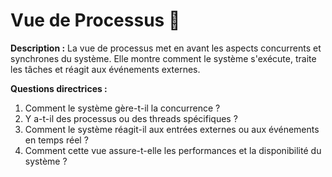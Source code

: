 # Vue de Processus 🔄

**Description :** La vue de processus met en avant les aspects concurrents et synchrones du système. Elle montre comment le système s'exécute, traite les tâches et réagit aux événements externes.

**Questions directrices :**
1. Comment le système gère-t-il la concurrence ?
2. Y a-t-il des processus ou des threads spécifiques ?
3. Comment le système réagit-il aux entrées externes ou aux événements en temps réel ?
4. Comment cette vue assure-t-elle les performances et la disponibilité du système ?
